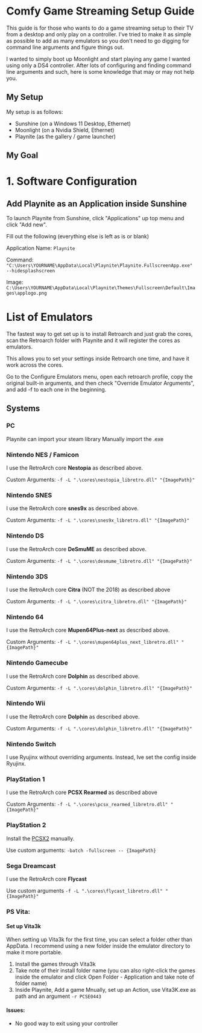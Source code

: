 # Comfy Game Streaming Setup Guide

This guide is for those who wants to do a game streaming setup to their TV from a desktop and only play on a controller.
I've tried to make it as simple as possible to add as many emulators so you don't need to go digging for command line arguments and figure things out.


I wanted to simply boot up Moonlight and start playing any game I wanted using only a DS4 controller.
After lots of configuring and finding command line arguments and such, here is some knowledge that may or may not help you.

## My Setup
My setup is as follows:
- Sunshine (on a Windows 11 Desktop, Ethernet)
- Moonlight (on a Nvidia Shield, Ethernet)
- Playnite (as the gallery / game launcher)

## My Goal


# 1. Software Configuration

## Add Playnite as an Application inside Sunshine

To launch Playnite from Sunshine, click "Applications" up top menu and click "Add new".

Fill out the following (everything else is left as is or blank)

Application Name: `Playnite`

Command: `"C:\Users\YOURNAME\AppData\Local\Playnite\Playnite.FullscreenApp.exe" --hidesplashscreen`

Image: `C:\Users\YOURNAME\AppData\Local\Playnite\Themes\Fullscreen\Default\Images\applogo.png`



# List of Emulators

The fastest way to get set up is to install Retroarch and just grab the cores, scan the Retroarch folder with Playnite and it will register the cores as emulators.

This allows you to set your settings inside Retroarch one time, and have it work across the cores.

Go to the Configure Emulators menu, open each retroarch profile, copy the original built-in arguments, and then check "Override Emulator Arguments", and add -f to each one in the beginning.


## Systems


### PC

Playnite can import your steam library
Manually import the .exe

### Nintendo NES / Famicon

I use the RetroArch core **Nestopia** as described above.

Custom Arguments: `-f -L ".\cores\nestopia_libretro.dll" "{ImagePath}"`

### Nintendo SNES

I use the RetroArch core **snes9x** as described above.

Custom Arguments: `-f -L ".\cores\snes9x_libretro.dll" "{ImagePath}"`

### Nintendo DS

I use the RetroArch core **DeSmuME** as described above.

Custom Arguments: `-f -L ".\cores\desmume_libretro.dll" "{ImagePath}"`

### Nintendo 3DS

I use the RetroArch core **Citra** (NOT the 2018) as described above

Custom Arguments: `-f -L ".\cores\citra_libretro.dll" "{ImagePath}"`

### Nintendo 64

I use the RetroArch core **Mupen64Plus-next** as described above.

Custom Arguments: `-f -L ".\cores\mupen64plus_next_libretro.dll" "{ImagePath}"`

### Nintendo Gamecube

I use the RetroArch core **Dolphin** as described above.

Custom Arguments: `-f -L ".\cores\dolphin_libretro.dll" "{ImagePath}"`

### Nintendo Wii

I use the RetroArch core **Dolphin** as described above.

Custom Arguments: `-f -L ".\cores\dolphin_libretro.dll" "{ImagePath}"`

### Nintendo Switch

I use Ryujinx without overriding arguments.
Instead, Ive set the config inside Ryujinx.

### PlayStation 1

I use the RetroArch core **PCSX Rearmed** as described above

Custom Arguments: `-f -L ".\cores\pcsx_rearmed_libretro.dll" "{ImagePath}"`

### PlayStation 2

Install the [PCSX2]("https://github.com/PCSX2/pcsx2") manually.

Use custom arguments: `-batch -fullscreen -- {ImagePath}`

### Sega Dreamcast

I use the RetroArch core **Flycast**

Use custom arguments `-f -L ".\cores\flycast_libretro.dll" "{ImagePath}"`

### PS Vita:

#### Set up Vita3k
When setting up Vita3k for the first time, you can select a folder other than AppData. I recommend using a new folder inside the emulator directory to make it more portable.
1. Install the games through Vita3k
2. Take note of their install folder name (you can also right-click the games inside the emulator and click Open Folder - Application and take note of folder name)
3. Inside Playnite, Add a game Mnually, set up an Action, use Vita3K.exe as path and an argument `-r PCSE0443`

#### Issues:
- No good way to exit using your controller
